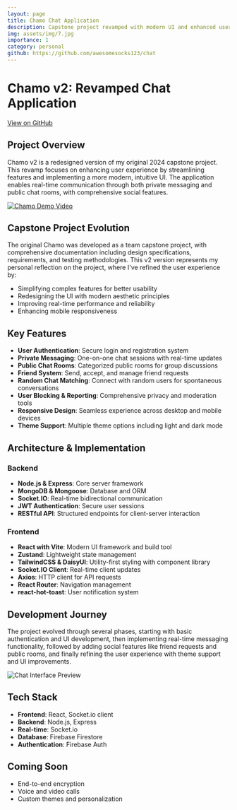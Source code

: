 ```yaml
---
layout: page
title: Chamo Chat Application
description: Capstone project revamped with modern UI and enhanced user experience
img: assets/img/7.jpg
importance: 1
category: personal
github: https://github.com/awesomesocks123/chat
---
```


# Chamo v2: Revamped Chat Application

[View on GitHub](https://github.com/awesomesocks123/chat)

## Project Overview

Chamo v2 is a redesigned version of my original 2024 capstone project. This revamp focuses on enhancing user experience by streamlining features and implementing a more modern, intuitive UI. The application enables real-time communication through both private messaging and public chat rooms, with comprehensive social features.

[![Chamo Demo Video](https://img.youtube.com/vi/ZOy6tygGEkw/0.jpg)](https://www.youtube.com/watch?v=ZOy6tygGEkw)

## Capstone Project Evolution

The original Chamo was developed as a team capstone project, with comprehensive documentation including design specifications, requirements, and testing methodologies. This v2 version represents my personal reflection on the project, where I've refined the user experience by:

- Simplifying complex features for better usability
- Redesigning the UI with modern aesthetic principles
- Improving real-time performance and reliability
- Enhancing mobile responsiveness

## Key Features

- **User Authentication**: Secure login and registration system
- **Private Messaging**: One-on-one chat sessions with real-time updates
- **Public Chat Rooms**: Categorized public rooms for group discussions
- **Friend System**: Send, accept, and manage friend requests
- **Random Chat Matching**: Connect with random users for spontaneous conversations
- **User Blocking & Reporting**: Comprehensive privacy and moderation tools
- **Responsive Design**: Seamless experience across desktop and mobile devices
- **Theme Support**: Multiple theme options including light and dark mode

## Architecture & Implementation

### Backend
- **Node.js & Express**: Core server framework
- **MongoDB & Mongoose**: Database and ORM
- **Socket.IO**: Real-time bidirectional communication
- **JWT Authentication**: Secure user sessions
- **RESTful API**: Structured endpoints for client-server interaction

### Frontend
- **React with Vite**: Modern UI framework and build tool
- **Zustand**: Lightweight state management
- **TailwindCSS & DaisyUI**: Utility-first styling with component library
- **Socket.IO Client**: Real-time client updates
- **Axios**: HTTP client for API requests
- **React Router**: Navigation management
- **react-hot-toast**: User notification system

## Development Journey

The project evolved through several phases, starting with basic authentication and UI development, then implementing real-time messaging functionality, followed by adding social features like friend requests and public rooms, and finally refining the user experience with theme support and UI improvements.

![Chat Interface Preview](assets/img/chamo-preview.jpg)

## Tech Stack

- **Frontend**: React, Socket.io client
- **Backend**: Node.js, Express
- **Real-time**: Socket.io
- **Database**: Firebase Firestore
- **Authentication**: Firebase Auth

## Coming Soon

- End-to-end encryption
- Voice and video calls
- Custom themes and personalization
